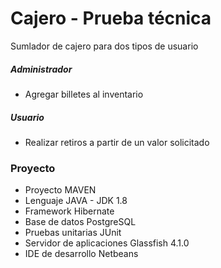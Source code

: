 # Cajero - Prueba técnica 
Sumlador de cajero para dos tipos de usuario
##### Administrador
  - Agregar billetes al inventario
##### Usuario
  - Realizar retiros a partir de un valor solicitado
  
### Proyecto
  - Proyecto MAVEN
  - Lenguaje JAVA - JDK 1.8
  - Framework Hibernate
  - Base de datos PostgreSQL
  - Pruebas unitarias JUnit
  - Servidor de aplicaciones Glassfish 4.1.0
  - IDE de desarrollo Netbeans
